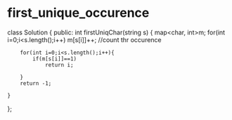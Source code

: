 # first_unique_occurence
class Solution {
public:
    int firstUniqChar(string s) {
        map<char, int>m;
        for(int i=0;i<s.length();i++)
            m[s[i]]++;  //count thr occurence
        
        
        for(int i=0;i<s.length();i++){
            if(m[s[i]]==1)
                return i;
           
        }
        return -1;
        
    }
};
